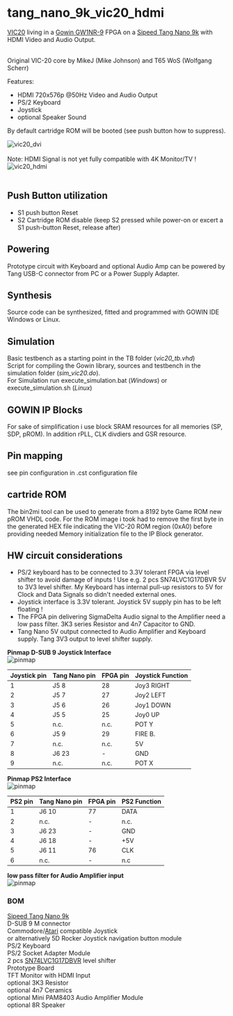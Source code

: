 # tang_nano_9k_vic20_hdmi
[VIC20](https://en.wikipedia.org/wiki/VIC-20) living in a [Gowin GW1NR-9](https://www.gowinsemi.com/en/product/detail/49/) FPGA on a [Sipeed Tang Nano 9k](https://api.dl.sipeed.com/shareURL/TANG/Nano%209K/1_Specification) with HDMI Video and Audio Output.<br>
<br>

Original VIC-20 core by MikeJ (Mike Johnson) and T65 WoS (Wolfgang Scherr)

Features:
* HDMI 720x576p @50Hz Video and Audio Output
* PS/2 Keyboard
* Joystick
* optional Speaker Sound

By default cartridge ROM will be booted (see push button how to suppress).

![vic20_dvi](\.assets/vic20_dvi.png)<br> <br>
Note: HDMI Signal is not yet fully compatible with 4K Monitor/TV !<br>
![vic20_hdmi](\.assets/hdmi_1.png)<br>
<br>

## Push Button utilization
* S1 push button Reset
* S2 Cartridge ROM disable (keep S2 pressed while power-on or excert a S1 push-button Reset, release after)
## Powering
Prototype circuit with Keyboard and optional Audio Amp can be powered by Tang USB-C connector from PC or a Power Supply Adapter. 
## Synthesis
Source code can be synthesized, fitted and programmed with GOWIN IDE Windows or Linux.

## Simulation
Basic testbench as a starting point in the TB folder (*vic20_tb.vhd*)<br/>
Script for compiling the Gowin library, sources and testbench in the simulation folder (*sim_vic20.do*).<br/>
For Simulation run execute_simulation.bat (*Windows*) or execute_simulation.sh (*Linux*)

## GOWIN IP Blocks
For sake of simplification i use block SRAM resources for all memories (SP, SDP, pROM). In addition rPLL, CLK divdiers and GSR resource.
## Pin mapping 
see pin configuration in .cst configuration file

## cartride ROM
The bin2mi tool can be used to generate from a 8192 byte Game ROM new pROM VHDL code. For the ROM image i took had to remove the first byte in the generated HEX file indicating the VIC-20 ROM region (0xA0) before providing needed Memory initialization file to the IP Block generator. 
## HW circuit considerations
- PS/2 keyboard has to be connected to 3.3V tolerant FPGA via level shifter to avoid damage of inputs ! Use e.g. 2 pcs SN74LVC1G17DBVR 5V to 3V3 level shifter. My Keyboard has internal pull-up resistors to 5V for Clock and Data Signals so didn't needed external ones. 
- Joystick interface is 3.3V tolerant. Joystick 5V supply pin has to be left floating !
- The FPGA pin delivering SigmaDelta Audio signal to the Amplifier need a low pass filter. 3K3 series Resistor and 4n7 Capacitor to GND.
- Tang Nano 5V output connected to Audio Amplifier and Keyboard supply. Tang 3V3 output to level shifter supply.

**Pinmap D-SUB 9 Joystick Interface** <br>
![pinmap](\.assets/vic20-Joystick.png)

| Joystick pin | Tang Nano pin | FPGA pin | Joystick Function |
| ----------- | ---   | --------  | ----- |
| 1 | J5 8  | 28   | Joy3 RIGHT |
| 2 | J5 7  | 27 | Joy2 LEFT |
| 3 | J5 6  | 26 | Joy1 DOWN |
| 4 | J5 5 | 25 | Joy0 UP | 
| 5 | n.c. | n.c. | POT Y |
| 6 | J5 9 | 29 | FIRE B.|
| 7 | n.c. | n.c. | 5V |
| 8 | J6 23 | - | GND |
| 9 | n.c. | n.c. | POT X |

**Pinmap PS2 Interface** <br>
![pinmap](\.assets/ps2conn.png)

| PS2 pin | Tang Nano pin | FPGA pin | PS2 Function |
| ----------- | ---   | --------  | ----- |
| 1 | J6 10  | 77   | DATA  |
| 2 | n.c.  | - | n.c. |
| 3 | J6 23 | - | GND |
| 4 | J6 18 | - | +5V |
| 5 | J6 11| 76 | CLK |
| 6 | n.c. | - | n.c |

**low pass filter for Audio Amplifier input** <br>
![pinmap](\.assets/audiofilter.png)<br>
### BOM

[Sipeed Tang Nano 9k](https://api.dl.sipeed.com/shareURL/TANG/Nano%209K/1_Specification)<br> 
D-SUB 9 M connector<br> 
Commodore/[Atari](https://en.wikipedia.org/wiki/Atari_CX40_joystick) compatible Joystick<br> 
or alternatively 5D Rocker Joystick navigation button module<br>
PS/2 Keyboard<br>
PS/2 Socket Adapter Module<br>
2 pcs [SN74LVC1G17DBVR](http://www.ti.com/document-viewer/SN74LVC1G17/datasheet) level shifter<br>
Prototype Board<br>
TFT Monitor with HDMI Input<br>
optional 3K3 Resistor<br>
optional 4n7 Ceramics<br>
optional Mini PAM8403 Audio Amplifier Module<br>
optional 8R Speaker<br>